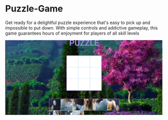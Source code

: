 # Puzzle-Game
Get ready for a delightful puzzle experience that's easy to pick up and impossible to put down. With simple controls and addictive gameplay, this game guarantees hours of enjoyment for players of all skill levels

![Alt text](background1.png)
